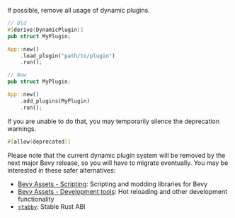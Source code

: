 
If possible, remove all usage of dynamic plugins.

```rust
// Old
#[derive(DynamicPlugin)]
pub struct MyPlugin;

App::new()
    .load_plugin("path/to/plugin")
    .run();

// New
pub struct MyPlugin;

App::new()
    .add_plugins(MyPlugin)
    .run();
```

If you are unable to do that, you may temporarily silence the deprecation warnings.

```rust
#[allow(deprecated)]
```

Please note that the current dynamic plugin system will be removed by the next major Bevy release, so you will have to migrate eventually. You may be interested in these safer alternatives:

- [Bevy Assets - Scripting](https://bevyengine.org/assets/#scripting): Scripting and modding libraries for Bevy
- [Bevy Assets - Development tools](https://bevyengine.org/assets/#development-tools): Hot reloading and other development functionality
- [`stabby`](https://github.com/ZettaScaleLabs/stabby): Stable Rust ABI
